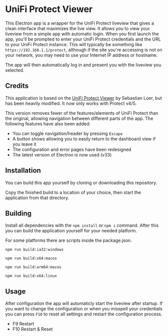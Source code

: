 # UniFi Protect Viewer

This Electron app is a wrapper for the UniFi Protect liveview that gives a clean interface that maximizes the live view. It allows you to view your liveview from a simple app with automatic login. When you first launch the app, you'll be prompted to enter your UniFi Protect credentials and the URL to your UniFi Protect instance. This will typically be something like `https://192.168.1.1/protect`, although if the site you're accessing is not on your network, you may need to use your Internet IP address or hostname.

The app will then automatically log in and present you with the liveview you selected.

## Credits

This application is based on the [UniFi Protect Viewer](https://github.com/digital195/unifi-protect-viewer) by Sebastian Loer, but has been heavily modified. It now only works with Protect v4/5.

This version removes fewer of the features/elements of UniFi Protect than the original, allowing navigation between different parts of the app. The following features have also been added:

- You can toggle navigation/header by pressing `Escape`
- A button shows allowing you to easily return to the dashboard view if you leave it
- The configuration and error pages have been redesigned
- The latest version of Electron is now used (v33)

## Installation

You can build this app yourself by cloning or downloading this repository.

Copy the finished build to a location of your choice, then start the application from that directory.

## Building

Install all dependencies with the `npm install` or `npm i` command. After this you can build the application yourself for your needed platform.

For some platforms there are scripts inside the package.json.

`npm run build:ia32:windows`

`npm run build:x64:macos`

`npm run build:arm64:macos`

`npm run build:x64:linux`

## Usage

After configuration the app will automaticly start the liveview after startup. If you want to change the configuration or when you misspell your credentials you can press `F10` to reset all settings and restart the configuration process.

- F9 Restart
- F10 Restart & Reset
